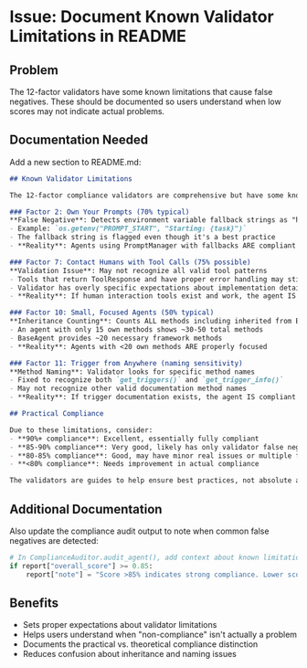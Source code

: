# Issue: Document Known Validator Limitations in README

## Problem
The 12-factor validators have some known limitations that cause false negatives. These should be documented so users understand when low scores may not indicate actual problems.

## Documentation Needed

Add a new section to README.md:

```markdown
## Known Validator Limitations

The 12-factor compliance validators are comprehensive but have some known limitations that may cause false negatives:

### Factor 2: Own Your Prompts (70% typical)
**False Negative**: Detects environment variable fallback strings as "hardcoded"
- Example: `os.getenv("PROMPT_START", "Starting: {task}")` 
- The fallback string is flagged even though it's a best practice
- **Reality**: Agents using PromptManager with fallbacks ARE compliant

### Factor 7: Contact Humans with Tool Calls (75% possible)
**Validation Issue**: May not recognize all valid tool patterns
- Tools that return ToolResponse and have proper error handling may still score <100%
- Validator has overly specific expectations about implementation details
- **Reality**: If human interaction tools exist and work, the agent IS compliant

### Factor 10: Small, Focused Agents (50% typical)
**Inheritance Counting**: Counts ALL methods including inherited from BaseAgent
- An agent with only 15 own methods shows ~30-50 total methods
- BaseAgent provides ~20 necessary framework methods
- **Reality**: Agents with <20 own methods ARE properly focused

### Factor 11: Trigger from Anywhere (naming sensitivity)
**Method Naming**: Validator looks for specific method names
- Fixed to recognize both `get_triggers()` and `get_trigger_info()`
- May not recognize other valid documentation method names
- **Reality**: If trigger documentation exists, the agent IS compliant

## Practical Compliance

Due to these limitations, consider:
- **90%+ compliance**: Excellent, essentially fully compliant
- **85-90% compliance**: Very good, likely has only validator false negatives
- **80-85% compliance**: Good, may have minor real issues or multiple false negatives
- **<80% compliance**: Needs improvement in actual compliance

The validators are guides to help ensure best practices, not absolute arbiters of code quality.
```

## Additional Documentation

Also update the compliance audit output to note when common false negatives are detected:

```python
# In ComplianceAuditor.audit_agent(), add context about known limitations
if report["overall_score"] >= 0.85:
    report["note"] = "Score >85% indicates strong compliance. Lower scores on Factors 2, 7, 10, or 11 may be false negatives. See README for details."
```

## Benefits
- Sets proper expectations about validator limitations
- Helps users understand when "non-compliance" isn't actually a problem
- Documents the practical vs. theoretical compliance distinction
- Reduces confusion about inheritance and naming issues